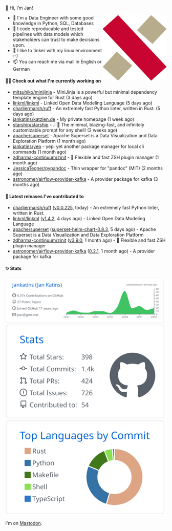 👋 Hi, I’m Jan!

<img align="right" src="https://raw.githubusercontent.com/kreuzwerkerbot/kreuzwerkerbot/master/assets/xw.png" width="200">

- 🌱 I'm a Data Engineer with some good knowledge in Python, SQL, Databases
- 💪 I code reproducable and tested pipelines with data models which stakeholders can trust to make decisions upon.
- 💞️ I like to tinker with my linux environment :-)
- 📫 You can reach me via mail in English or German

#### 👩‍💻 Check out what I'm currently working on

- [mitsuhiko/minijinja](https://github.com/mitsuhiko/minijinja) - MiniJinja is a powerful but minimal dependency template engine for Rust (3 days ago)
- [linkml/linkml](https://github.com/linkml/linkml) - Linked Open Data Modeling Language (5 days ago)
- [charliermarsh/ruff](https://github.com/charliermarsh/ruff) - An extremely fast Python linter, written in Rust. (5 days ago)
- [jankatins/katzien.de](https://github.com/jankatins/katzien.de) - My private homepage (1 week ago)
- [starship/starship](https://github.com/starship/starship) - ☄🌌️  The minimal, blazing-fast, and infinitely customizable prompt for any shell! (2 weeks ago)
- [apache/superset](https://github.com/apache/superset) - Apache Superset is a Data Visualization and Data Exploration Platform (1 month ago)
- [jankatins/yep](https://github.com/jankatins/yep) - yep: yet another package manager for local cli commands (1 month ago)
- [zdharma-continuum/zinit](https://github.com/zdharma-continuum/zinit) - 🌻 Flexible and fast ZSH plugin manager (1 month ago)
- [JessicaTegner/pypandoc](https://github.com/JessicaTegner/pypandoc) - Thin wrapper for &#34;pandoc&#34; (MIT) (2 months ago)
- [astronomer/airflow-provider-kafka](https://github.com/astronomer/airflow-provider-kafka) - A provider package for kafka (3 months ago)

#### 🔭 Latest releases I've contributed to

- [charliermarsh/ruff](https://github.com/charliermarsh/ruff) ([v0.0.225](https://github.com/charliermarsh/ruff/releases/tag/v0.0.225), today) - An extremely fast Python linter, written in Rust.
- [linkml/linkml](https://github.com/linkml/linkml) ([v1.4.2](https://github.com/linkml/linkml/releases/tag/v1.4.2), 4 days ago) - Linked Open Data Modeling Language
- [apache/superset](https://github.com/apache/superset) ([superset-helm-chart-0.8.3](https://github.com/apache/superset/releases/tag/superset-helm-chart-0.8.3), 5 days ago) - Apache Superset is a Data Visualization and Data Exploration Platform
- [zdharma-continuum/zinit](https://github.com/zdharma-continuum/zinit) ([v3.9.0](https://github.com/zdharma-continuum/zinit/releases/tag/v3.9.0), 1 month ago) - 🌻 Flexible and fast ZSH plugin manager
- [astronomer/airflow-provider-kafka](https://github.com/astronomer/airflow-provider-kafka) ([0.2.1](https://github.com/astronomer/airflow-provider-kafka/releases/tag/0.2.1), 1 month ago) - A provider package for kafka


#### ✨ Stats

  [![](https://raw.githubusercontent.com/jankatins/jankatins/master/profile-summary-card-output/github/0-profile-details.svg)](https://github.com/vn7n24fzkq/github-profile-summary-cards)
  [![](https://raw.githubusercontent.com/jankatins/jankatins/master/profile-summary-card-output/github/3-stats.svg)](https://github.com/vn7n24fzkq/github-profile-summary-cards)
  [![](https://raw.githubusercontent.com/jankatins/jankatins/master/profile-summary-card-output/github/2-most-commit-language.svg)](https://github.com/vn7n24fzkq/github-profile-summary-cards)

I'm on <a rel="me" href="https://fosstodon.org/@jankatins">Mastodon</a>.
